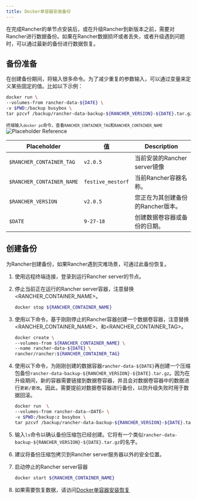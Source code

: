 ```yaml
---
title: Docker单容器安装备份
---
```


在完成Rancher的单节点安装后，或在升级Rancher到新版本之前，需要对Rancher进行数据备份。如果在Rancher数据损坏或者丢失，或者升级遇到问题时，可以通过最新的备份进行数据恢复。

## 备份准备

在创建备份期间，将输入很多命令。为了减少重复的参数输入，可以通过变量来定义某些固定的值。比如以下示例：

```bash
docker run \
--volumes-from rancher-data-${DATE} \
-v $PWD:/backup busybox \
tar pzcvf /backup/rancher-data-backup-${RANCHER_VERSION}-${DATE}.tar.gz /var/lib/rancher
```

<sup>终端输入`docker ps`命令，查看`RANCHER_CONTAINER_TAG`和`RANCHER_CONTAINER_NAME`</sup>
![Placeholder Reference](/img/rancher/placeholder-ref.png)

| Placeholder                  | 值          | Description                                               |
| ---------------------------- | ----------------- | --------------------------------------------------------- |
| `$RANCHER_CONTAINER_TAG` | `v2.0.5`          | 当前安装的Rancher server镜像 |
| `$RANCHER_CONTAINER_NAME` | `festive_mestorf` | 当前Rancher容器名称。                       |
| `$RANCHER_VERSION`     | `v2.0.5`          | 您正在为其创建备份的Rancher版本。|
| `$DATE`                | `9-27-18`         | 创建数据卷容器或备份的日期。  |

## 创建备份

为Rancher创建备份，如果Rancher遇到灾难场景，可通过此备份恢复。

1. 使用远程终端连接，登录到运行Rancher server的节点。

1. 停止当前正在运行的Rancher server容器，注意替换<RANCHER_CONTAINER_NAME>。

   ```bash
   docker stop ${RANCHER_CONTAINER_NAME}
   ```

1. <a id="backup"></a>使用以下命令，基于刚刚停止的Rancher容器创建一个数据卷容器，注意替换<RANCHER_CONTAINER_NAME>、<DATE>和<RANCHER_CONTAINER_TAG>。

   ```bash
   docker create \
   --volumes-from ${RANCHER_CONTAINER_NAME} \
   --name rancher-data-${DATE} \
   rancher/rancher:${RANCHER_CONTAINER_TAG}
   ```

1. <a id="tarball"></a>使用以下命令，为刚刚创建的数据容器`rancher-data-${DATE}`再创建一个压缩包备份`rancher-data-backup-${RANCHER_VERSION}-${DATE}.tar.gz`。因为在升级期间，新的容器需要链接到数据卷容器，并且会对数据卷容器中的数据进行`更新/更改`。因此，需要提前对数据卷容器进行备份，以防升级失败时用于数据回滚。

   ```bash
   docker run  \
   --volumes-from rancher-data-<DATE> \
   -v $PWD:/backup:z busybox \
   tar pzcvf /backup/rancher-data-backup-${RANCHER_VERSION}-${DATE}.tar.gz /var/lib/rancher
   ```

1. 输入`ls`命令以确认备份压缩包已经创建。它将有一个类似`rancher-data-backup-${RANCHER_VERSION}-${DATE}.tar.gz`的名字。

1. 建议将备份压缩包拷贝到Rancher server服务器以外的安全位置。

1. 启动停止的Rancher server容器

   ```bash
   docker start ${RANCHER_CONTAINER_NAME}
   ```

1. 如果需要恢复数据，请访问[Docker单容器安装恢复](/docs/backups/restorations/single-node-restoration)